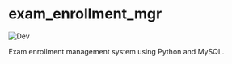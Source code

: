 # exam_enrollment_mgr
![Dev](https://img.shields.io/badge/Status-Under_Development-blue)

Exam enrollment management system using Python and MySQL.
